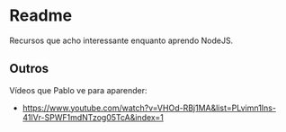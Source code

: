 # Readme

Recursos que acho interessante enquanto aprendo NodeJS.

## Outros

Vídeos que Pablo ve para aparender:
- https://www.youtube.com/watch?v=VHOd-RBj1MA&list=PLvimn1Ins-41lVr-SPWF1mdNTzog05TcA&index=1